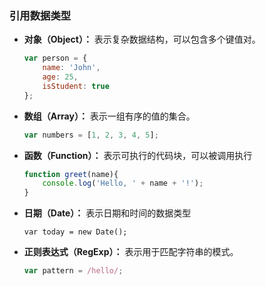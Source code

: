 ### 引用数据类型

- **对象（Object）：** 表示复杂数据结构，可以包含多个键值对。

  ```javascript
  var person = {
      name: 'John',
      age: 25,
      isStudent: true
  };
  ```

- **数组（Array）：** 表示一组有序的值的集合。

  ```javascript
  var numbers = [1, 2, 3, 4, 5];
  ```

- **函数（Function）：** 表示可执行的代码块，可以被调用执行

  ```javascript
  function greet(name){
      console.log('Hello, ' + name + '!');
  }
  ```

- **日期（Date）：** 表示日期和时间的数据类型

  ```;
  var today = new Date();
  ```

- **正则表达式（RegExp）：** 表示用于匹配字符串的模式。

  ```javascript
  var pattern = /hello/;
  ```

  

